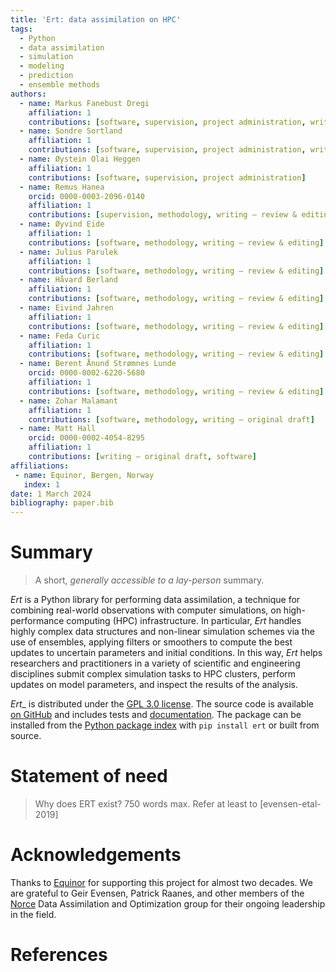 ```yaml
---
title: 'Ert: data assimilation on HPC'
tags:
  - Python
  - data assimilation
  - simulation
  - modeling
  - prediction
  - ensemble methods
authors:
  - name: Markus Fanebust Dregi
    affiliation: 1
    contributions: [software, supervision, project administration, writing – review & editing]
  - name: Sondre Sortland
    affiliation: 1
    contributions: [software, supervision, project administration, writing – review & editing]
  - name: Øystein Olai Heggen
    affiliation: 1
    contributions: [software, supervision, project administration]
  - name: Remus Hanea
    orcid: 0000-0003-2096-0140
    affiliation: 1
    contributions: [supervision, methodology, writing – review & editing]
  - name: Øyvind Eide
    affiliation: 1
    contributions: [software, methodology, writing – review & editing]
  - name: Julius Parulek
    affiliation: 1
    contributions: [software, methodology, writing – review & editing]
  - name: Håvard Berland
    affiliation: 1
    contributions: [software, methodology, writing – review & editing]
  - name: Eivind Jahren
    affiliation: 1
    contributions: [software, methodology, writing – review & editing]
  - name: Feda Curic
    affiliation: 1
    contributions: [software, methodology, writing – review & editing]
  - name: Berent Ånund Strømnes Lunde
    orcid: 0000-0002-6220-5680
    affiliation: 1
    contributions: [software, methodology, writing – review & editing]
  - name: Zohar Malamant
    affiliation: 1
    contributions: [software, methodology, writing – original draft]
  - name: Matt Hall
    orcid: 0000-0002-4054-8295
    affiliation: 1
    contributions: [writing – original draft, software]
affiliations:
 - name: Equinor, Bergen, Norway
   index: 1
date: 1 March 2024
bibliography: paper.bib
---
```


# Summary

> A short, *generally accessible to a lay-person* summary. 

_Ert_ is a Python library for performing data assimilation, a technique for
combining real-world observations with computer simulations, on high-performance
computing (HPC) infrastructure. In particular, _Ert_ handles highly complex data
structures and non-linear simulation schemes via the use of ensembles, applying
filters or smoothers to compute the best updates to uncertain parameters and
initial conditions. In this way, _Ert_ helps researchers and practitioners in a
variety of scientific and engineering disciplines submit complex simulation
tasks to HPC clusters, perform updates on model parameters, and inspect the
results of the analysis.

_Ert__ is distributed under the [GPL 3.0
license](https://www.gnu.org/licenses/gpl-3.0.en.html). The source code is
available [on GitHub](https://github.com/equinor/ert) and includes tests
and [documentation](https://ert.readthedocs.io/en/latest/). The package can be
installed from the [Python package index](https://pypi.org/project/ert/)
with `pip install ert` or built from source.

# Statement of need

> Why does ERT exist? 750 words max.
> Refer at least to [evensen-etal-2019]


# Acknowledgements

Thanks to [Equinor](https://www.equinor.com/) for supporting this project for
almost two decades. We are grateful to Geir Evensen, Patrick Raanes, and other
members of the [Norce](https://www.norceresearch.no/en/) Data Assimilation
and Optimization group for their ongoing leadership in the field.


# References
